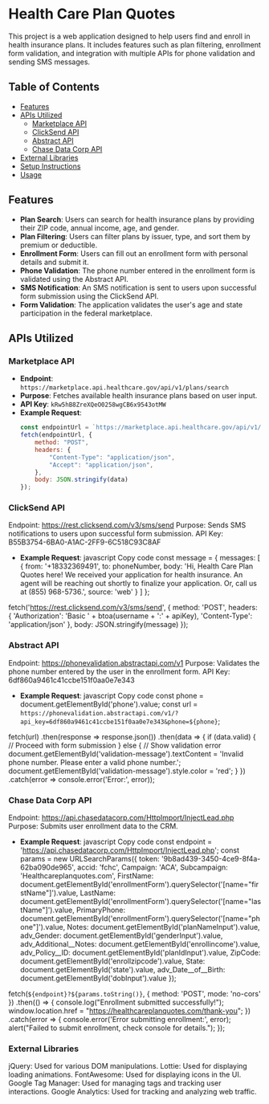 # Health Care Plan Quotes

This project is a web application designed to help users find and enroll in health insurance plans. It includes features such as plan filtering, enrollment form validation, and integration with multiple APIs for phone validation and sending SMS messages.

## Table of Contents
- [Features](#features)
- [APIs Utilized](#apis-utilized)
  - [Marketplace API](#marketplace-api)
  - [ClickSend API](#clicksend-api)
  - [Abstract API](#abstract-api)
  - [Chase Data Corp API](#chase-data-corp-api)
- [External Libraries](#external-libraries)
- [Setup Instructions](#setup-instructions)
- [Usage](#usage)

## Features
- **Plan Search**: Users can search for health insurance plans by providing their ZIP code, annual income, age, and gender.
- **Plan Filtering**: Users can filter plans by issuer, type, and sort them by premium or deductible.
- **Enrollment Form**: Users can fill out an enrollment form with personal details and submit it.
- **Phone Validation**: The phone number entered in the enrollment form is validated using the Abstract API.
- **SMS Notification**: An SMS notification is sent to users upon successful form submission using the ClickSend API.
- **Form Validation**: The application validates the user's age and state participation in the federal marketplace.

## APIs Utilized

### Marketplace API
- **Endpoint**: `https://marketplace.api.healthcare.gov/api/v1/plans/search`
- **Purpose**: Fetches available health insurance plans based on user input.
- **API Key**: `kRw5hB8ZreXQeO0258wgCB6x9543otMW`
- **Example Request**:
  ```javascript
  const endpointUrl = `https://marketplace.api.healthcare.gov/api/v1/plans/search?apikey=kRw5hB8ZreXQeO0258wgCB6x9543otMW&limit=10`;
  fetch(endpointUrl, {
      method: "POST",
      headers: {
          "Content-Type": "application/json",
          "Accept": "application/json",
      },
      body: JSON.stringify(data)
  });

  
### ClickSend API
Endpoint: https://rest.clicksend.com/v3/sms/send
Purpose: Sends SMS notifications to users upon successful form submission.
API Key: B55B3754-6BA0-A1AC-2FF9-6C518C93C8AF
- **Example Request**:
javascript
Copy code
const message = {
    messages: [
        {
            from: '+18332369491',
            to: phoneNumber,
            body: 'Hi, Health Care Plan Quotes here! We received your application for health insurance. An agent will be reaching out shortly to finalize your application. Or, call us at (855) 968-5736.',
            source: 'web'
        }
    ]
};

fetch('https://rest.clicksend.com/v3/sms/send', {
    method: 'POST',
    headers: {
        'Authorization': 'Basic ' + btoa(username + ':' + apiKey),
        'Content-Type': 'application/json'
    },
    body: JSON.stringify(message)
});


### Abstract API
Endpoint: https://phonevalidation.abstractapi.com/v1
Purpose: Validates the phone number entered by the user in the enrollment form.
API Key: 6df860a9461c41ccbe151f0aa0e7e343
- **Example Request**:
javascript
Copy code
const phone = document.getElementById('phone').value;
const url = `https://phonevalidation.abstractapi.com/v1/?api_key=6df860a9461c41ccbe151f0aa0e7e343&phone=${phone}`;

fetch(url)
    .then(response => response.json())
    .then(data => {
        if (data.valid) {
            // Proceed with form submission
        } else {
            // Show validation error
            document.getElementById('validation-message').textContent = 'Invalid phone number. Please enter a valid phone number.';
            document.getElementById('validation-message').style.color = 'red';
        }
    })
    .catch(error => console.error('Error:', error));

    
### Chase Data Corp API
Endpoint: https://api.chasedatacorp.com/HttpImport/InjectLead.php
Purpose: Submits user enrollment data to the CRM.
- **Example Request**:
javascript
Copy code
const endpoint = 'https://api.chasedatacorp.com/HttpImport/InjectLead.php';
const params = new URLSearchParams({
    token: '9b8ad439-3450-4ce9-8f4a-62ba090de965',
    accid: 'fchc',
    Campaign: 'ACA',
    Subcampaign: 'Healthcareplanquotes.com',
    FirstName: document.getElementById('enrollmentForm').querySelector('[name="firstName"]').value,
    LastName: document.getElementById('enrollmentForm').querySelector('[name="lastName"]').value,
    PrimaryPhone: document.getElementById('enrollmentForm').querySelector('[name="phone"]').value,
    Notes: document.getElementById('planNameInput').value,
    adv_Gender: document.getElementById('genderInput').value,
    adv_Additional__Notes: document.getElementById('enrollincome').value,
    adv_Policy__ID: document.getElementById('planIdInput').value,
    ZipCode: document.getElementById('enrollzipcode').value,
    State: document.getElementById('state').value,
    adv_Date__of__Birth: document.getElementById('dobInput').value 
});

fetch(`${endpoint}?${params.toString()}`, {
    method: 'POST',
    mode: 'no-cors'
})
.then(() => {
    console.log("Enrollment submitted successfully!");
    window.location.href = "https://healthcareplanquotes.com/thank-you";
})
.catch(error => {
    console.error('Error submitting enrollment:', error);
    alert("Failed to submit enrollment, check console for details.");
});

### External Libraries
jQuery: Used for various DOM manipulations.
Lottie: Used for displaying loading animations.
FontAwesome: Used for displaying icons in the UI.
Google Tag Manager: Used for managing tags and tracking user interactions.
Google Analytics: Used for tracking and analyzing web traffic.
